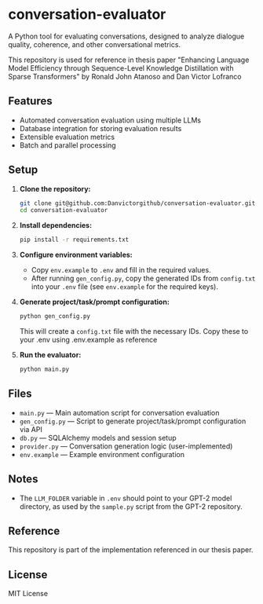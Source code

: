 # conversation-evaluator

A Python tool for evaluating conversations, designed to analyze dialogue quality, coherence, and other conversational metrics.

This repository is used for reference in thesis paper "Enhancing Language Model Efficiency through Sequence-Level Knowledge Distillation with Sparse Transformers" by Ronald John Atanoso and Dan Victor Lofranco

## Features

- Automated conversation evaluation using multiple LLMs
- Database integration for storing evaluation results
- Extensible evaluation metrics
- Batch and parallel processing

## Setup

1. **Clone the repository:**

   ```bash
   git clone git@github.com:Danvictorgithub/conversation-evaluator.git
   cd conversation-evaluator
   ```

2. **Install dependencies:**

   ```bash
   pip install -r requirements.txt
   ```

3. **Configure environment variables:**

   - Copy `env.example` to `.env` and fill in the required values.
   - After running `gen_config.py`, copy the generated IDs from `config.txt` into your `.env` file (see `env.example` for the required keys).

4. **Generate project/task/prompt configuration:**

   ```bash
   python gen_config.py
   ```

   This will create a `config.txt` file with the necessary IDs. Copy these to your .env using .env.example as reference

5. **Run the evaluator:**
   ```bash
   python main.py
   ```

## Files

- `main.py` — Main automation script for conversation evaluation
- `gen_config.py` — Script to generate project/task/prompt configuration via API
- `db.py` — SQLAlchemy models and session setup
- `provider.py` — Conversation generation logic (user-implemented)
- `env.example` — Example environment configuration

## Notes

- The `LLM_FOLDER` variable in `.env` should point to your GPT-2 model directory, as used by the `sample.py` script from the GPT-2 repository.

## Reference

This repository is part of the implementation referenced in our thesis paper.

## License

MIT License
